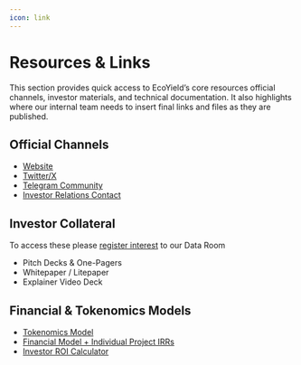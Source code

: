 ```yaml
---
icon: link
---
```


# Resources & Links

This section provides quick access to EcoYield’s core resources official channels, investor materials, and technical documentation. It also highlights where our internal team needs to insert final links and files as they are published.

## Official Channels

* [Website](https://ecoyield.io)
* [Twitter/X](https://x.com/eco_yield/)
* [Telegram Community](https://t.me/ecoyieldio)
* [Investor Relations Contact](https://form.typeform.com/to/QeJHB8H0)

## Investor Collateral

To access these please [register interest](https://form.typeform.com/to/QeJHB8H0) to our Data Room

* Pitch Decks & One-Pagers
* Whitepaper / Litepaper
* Explainer Video Deck

## Financial & Tokenomics Models

* [Tokenomics Model](https://docs.google.com/spreadsheets/d/1NioBB4WPLsKgsI65P1A9Oqfj93uc6fWE8nJGkn55p3c/edit?usp=sharing)
* [Financial Model + Individual Project IRRs](https://docs.google.com/spreadsheets/d/11IrWvCA_GQpWzET8zeyN5p-VOmoRLPatxvrxNOLBUIc/edit?gid=261542544#gid=261542544)
* [Investor ROI Calculator](https://docs.google.com/spreadsheets/d/1Unl6TEL4e1WPGMtgPSLNc1-cT8U28kyinzDRTAIa7e4/edit?gid=101637727#gid=101637727)
